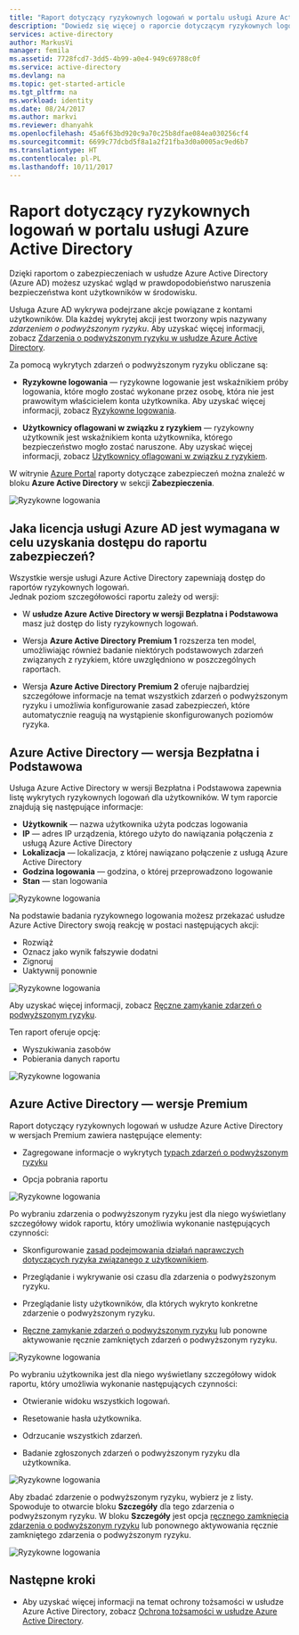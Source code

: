 ```yaml
---
title: "Raport dotyczący ryzykownych logowań w portalu usługi Azure Active Directory | Microsoft Docs"
description: "Dowiedz się więcej o raporcie dotyczącym ryzykownych logowań w portalu usługi Azure Active Directory"
services: active-directory
author: MarkusVi
manager: femila
ms.assetid: 7728fcd7-3dd5-4b99-a0e4-949c69788c0f
ms.service: active-directory
ms.devlang: na
ms.topic: get-started-article
ms.tgt_pltfrm: na
ms.workload: identity
ms.date: 08/24/2017
ms.author: markvi
ms.reviewer: dhanyahk
ms.openlocfilehash: 45a6f63bd920c9a70c25b8dfae084ea030256cf4
ms.sourcegitcommit: 6699c77dcbd5f8a1a2f21fba3d0a0005ac9ed6b7
ms.translationtype: HT
ms.contentlocale: pl-PL
ms.lasthandoff: 10/11/2017
---
```

# <a name="risky-sign-ins-report-in-the-azure-active-directory-portal"></a>Raport dotyczący ryzykownych logowań w portalu usługi Azure Active Directory

Dzięki raportom o zabezpieczeniach w usłudze Azure Active Directory (Azure AD) możesz uzyskać wgląd w prawdopodobieństwo naruszenia bezpieczeństwa kont użytkowników w środowisku. 

Usługa Azure AD wykrywa podejrzane akcje powiązane z kontami użytkowników. Dla każdej wykrytej akcji jest tworzony wpis nazywany *zdarzeniem o podwyższonym ryzyku*. Aby uzyskać więcej informacji, zobacz [Zdarzenia o podwyższonym ryzyku w usłudze Azure Active Directory](active-directory-identity-protection-risk-events.md). 

Za pomocą wykrytych zdarzeń o podwyższonym ryzyku obliczane są:

- **Ryzykowne logowania** — ryzykowne logowanie jest wskaźnikiem próby logowania, które mogło zostać wykonane przez osobę, która nie jest prawowitym właścicielem konta użytkownika. Aby uzyskać więcej informacji, zobacz [Ryzykowne logowania](active-directory-identityprotection.md#risky-sign-ins). 

- **Użytkownicy oflagowani w związku z ryzykiem** — ryzykowny użytkownik jest wskaźnikiem konta użytkownika, którego bezpieczeństwo mogło zostać naruszone. Aby uzyskać więcej informacji, zobacz [Użytkownicy oflagowani w związku z ryzykiem](active-directory-identityprotection.md#users-flagged-for-risk).  

W witrynie [Azure Portal](https://portal.azure.com) raporty dotyczące zabezpieczeń można znaleźć w bloku **Azure Active Directory** w sekcji **Zabezpieczenia**. 

![Ryzykowne logowania](./media/active-directory-reporting-security-risky-sign-ins/10.png)


## <a name="what-azure-ad-license-do-you-need-to-access-a-security-report"></a>Jaka licencja usługi Azure AD jest wymagana w celu uzyskania dostępu do raportu zabezpieczeń?  

Wszystkie wersje usługi Azure Active Directory zapewniają dostęp do raportów ryzykownych logowań.  
Jednak poziom szczegółowości raportu zależy od wersji: 

- W **usłudze Azure Active Directory w wersji Bezpłatna i Podstawowa** masz już dostęp do listy ryzykownych logowań. 

- Wersja **Azure Active Directory Premium 1** rozszerza ten model, umożliwiając również badanie niektórych podstawowych zdarzeń związanych z ryzykiem, które uwzględniono w poszczególnych raportach. 

- Wersja **Azure Active Directory Premium 2** oferuje najbardziej szczegółowe informacje na temat wszystkich zdarzeń o podwyższonym ryzyku i umożliwia konfigurowanie zasad zabezpieczeń, które automatycznie reagują na wystąpienie skonfigurowanych poziomów ryzyka.



## <a name="azure-active-directory-free-and-basic-edition"></a>Azure Active Directory — wersja Bezpłatna i Podstawowa

Usługa Azure Active Directory w wersji Bezpłatna i Podstawowa zapewnia listę wykrytych ryzykownych logowań dla użytkowników. W tym raporcie znajdują się następujące informacje:

- **Użytkownik** — nazwa użytkownika użyta podczas logowania
- **IP** — adres IP urządzenia, którego użyto do nawiązania połączenia z usługą Azure Active Directory
- **Lokalizacja** — lokalizacja, z której nawiązano połączenie z usługą Azure Active Directory
- **Godzina logowania** — godzina, o której przeprowadzono logowanie
- **Stan** — stan logowania


![Ryzykowne logowania](./media/active-directory-reporting-security-risky-sign-ins/01.png)

Na podstawie badania ryzykownego logowania możesz przekazać usłudze Azure Active Directory swoją reakcję w postaci następujących akcji:

- Rozwiąż
- Oznacz jako wynik fałszywie dodatni
- Zignoruj
- Uaktywnij ponownie

![Ryzykowne logowania](./media/active-directory-reporting-security-risky-sign-ins/21.png)

Aby uzyskać więcej informacji, zobacz [Ręczne zamykanie zdarzeń o podwyższonym ryzyku](active-directory-identityprotection.md#closing-risk-events-manually).

Ten raport oferuje opcję:

- Wyszukiwania zasobów
- Pobierania danych raportu


![Ryzykowne logowania](./media/active-directory-reporting-security-risky-sign-ins/93.png)


## <a name="azure-active-directory-premium-editions"></a>Azure Active Directory — wersje Premium

Raport dotyczący ryzykownych logowań w usłudze Azure Active Directory w wersjach Premium zawiera następujące elementy:

- Zagregowane informacje o wykrytych [typach zdarzeń o podwyższonym ryzyku](active-directory-identity-protection-risk-events.md)

- Opcja pobrania raportu


![Ryzykowne logowania](./media/active-directory-reporting-security-risky-sign-ins/456.png)


Po wybraniu zdarzenia o podwyższonym ryzyku jest dla niego wyświetlany szczegółowy widok raportu, który umożliwia wykonanie następujących czynności:

- Skonfigurowanie [zasad podejmowania działań naprawczych dotyczących ryzyka związanego z użytkownikiem](active-directory-identityprotection.md#user-risk-security-policy).  

- Przeglądanie i wykrywanie osi czasu dla zdarzenia o podwyższonym ryzyku.  

- Przeglądanie listy użytkowników, dla których wykryto konkretne zdarzenie o podwyższonym ryzyku.

- [Ręczne zamykanie zdarzeń o podwyższonym ryzyku](active-directory-identityprotection.md#closing-risk-events-manually) lub ponowne aktywowanie ręcznie zamkniętych zdarzeń o podwyższonym ryzyku. 


![Ryzykowne logowania](./media/active-directory-reporting-security-risky-sign-ins/457.png)

Po wybraniu użytkownika jest dla niego wyświetlany szczegółowy widok raportu, który umożliwia wykonanie następujących czynności:

- Otwieranie widoku wszystkich logowań.

- Resetowanie hasła użytkownika.

- Odrzucanie wszystkich zdarzeń.

- Badanie zgłoszonych zdarzeń o podwyższonym ryzyku dla użytkownika. 


![Ryzykowne logowania](./media/active-directory-reporting-security-risky-sign-ins/324.png)


Aby zbadać zdarzenie o podwyższonym ryzyku, wybierz je z listy.  
Spowoduje to otwarcie bloku **Szczegóły** dla tego zdarzenia o podwyższonym ryzyku. W bloku **Szczegóły** jest opcja [ręcznego zamknięcia zdarzenia o podwyższonym ryzyku](active-directory-identityprotection.md#closing-risk-events-manually) lub ponownego aktywowania ręcznie zamkniętego zdarzenia o podwyższonym ryzyku. 


![Ryzykowne logowania](./media/active-directory-reporting-security-risky-sign-ins/325.png)





## <a name="next-steps"></a>Następne kroki

- Aby uzyskać więcej informacji na temat ochrony tożsamości w usłudze Azure Active Directory, zobacz [Ochrona tożsamości w usłudze Azure Active Directory](active-directory-identityprotection.md).


